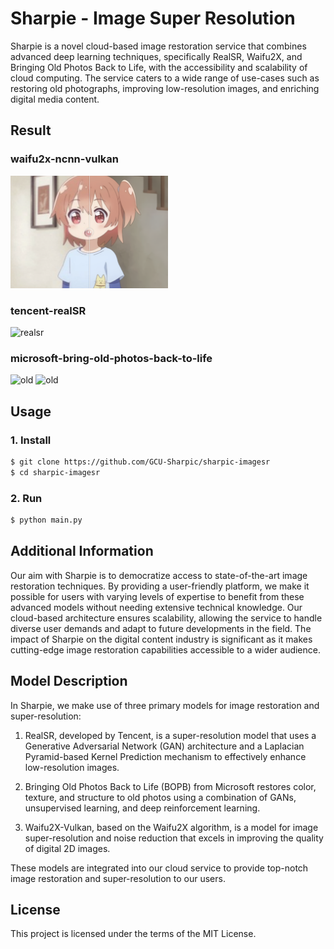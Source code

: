 # Sharpie - Image Super Resolution

Sharpie is a novel cloud-based image restoration service that combines advanced deep learning techniques, specifically RealSR, Waifu2X, and Bringing Old Photos Back to Life, with the accessibility and scalability of cloud computing. The service caters to a wide range of use-cases such as restoring old photographs, improving low-resolution images, and enriching digital media content.

## Result 

### waifu2x-ncnn-vulkan
<img src="figures/ex_waifu.png" width="50%" height="50%" alt="waifu">

### tencent-realSR
<img src="figures/ex_sr.png" width="50%" height="50%" alt="realsr">

### microsoft-bring-old-photos-back-to-life
<img src="figures/ex_rst1.png" width="50%" height="50%" alt="old">
<img src="figures/ex_rst2.png" width="50%" height="50%" alt="old">


## Usage 

### 1. Install

```bash
$ git clone https://github.com/GCU-Sharpic/sharpic-imagesr
$ cd sharpic-imagesr
```

### 2. Run

```bash
$ python main.py 
```


## Additional Information 

Our aim with Sharpie is to democratize access to state-of-the-art image restoration techniques. By providing a user-friendly platform, we make it possible for users with varying levels of expertise to benefit from these advanced models without needing extensive technical knowledge. Our cloud-based architecture ensures scalability, allowing the service to handle diverse user demands and adapt to future developments in the field. The impact of Sharpie on the digital content industry is significant as it makes cutting-edge image restoration capabilities accessible to a wider audience.

## Model Description 

In Sharpie, we make use of three primary models for image restoration and super-resolution:

1. RealSR, developed by Tencent, is a super-resolution model that uses a Generative Adversarial Network (GAN) architecture and a Laplacian Pyramid-based Kernel Prediction mechanism to effectively enhance low-resolution images.
   
2. Bringing Old Photos Back to Life (BOPB) from Microsoft restores color, texture, and structure to old photos using a combination of GANs, unsupervised learning, and deep reinforcement learning.

3. Waifu2X-Vulkan, based on the Waifu2X algorithm, is a model for image super-resolution and noise reduction that excels in improving the quality of digital 2D images.

These models are integrated into our cloud service to provide top-notch image restoration and super-resolution to our users.

## License 

This project is licensed under the terms of the MIT License.
